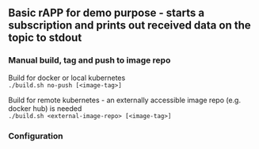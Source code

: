 

## Basic rAPP for demo purpose - starts a subscription and prints out received data on the topic to stdout


### Manual build, tag and push to image repo

Build for docker or local kubernetes\
`./build.sh no-push [<image-tag>]`

Build for remote kubernetes - an externally accessible image repo (e.g. docker hub) is needed  \
`./build.sh <external-image-repo> [<image-tag>]`


### Configuration

